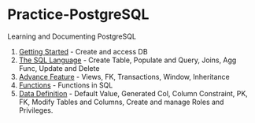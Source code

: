 # Practice-PostgreSQL
Learning and Documenting PostgreSQL

1. [Getting Started](getting_started/README.md) - Create and access DB
2. [The SQL Language](SQL_language/README.md) - Create Table, Populate and Query, Joins, Agg Func, Update and Delete
3. [Advance Feature](adv_features/README.md) - Views, FK, Transactions, Window, Inheritance
4. [Functions](functions/README.md) - Functions in SQL
5. [Data Definition](data_definition/README.md) - Default Value, Generated Col, Column Constraint, PK, FK, Modify Tables and Columns, Create and manage Roles and Privileges. 
